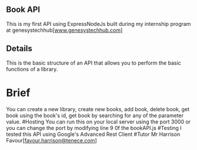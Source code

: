 ## Book API
This is my first API using ExpressNodeJs built during my internship program at genesystechhub[www.genesystechhub.com]

## Details
This is the basic structure of an API that allows you to perform the basic functions of a library.
# Brief
You can create a new library, create new books, add book, delete book, get book using the book's id, get book by searching for any of the parameter value.
#Hosting
You can run this on your local server using the port 3000 or you can change the port by modifying line 9 0f the bookAPI.js
#Testing
I tested this API using Google's Advanced Rest Client
#Tutor
Mr Harrison Favour[favour.harrison@tenece.com]